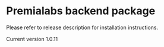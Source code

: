 # Premialabs backend package

Please refer to release description for installation instructions.

Current version 1.0.11